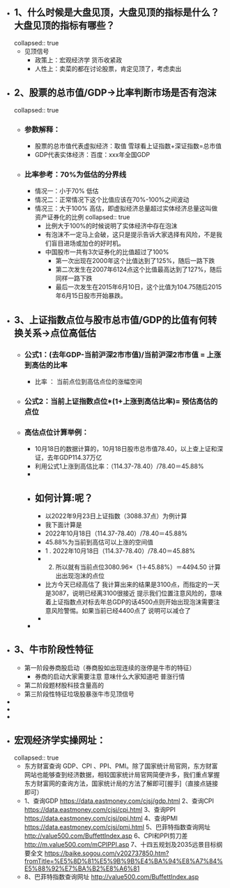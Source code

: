 - ## 1、什么时候是大盘见顶，大盘见顶的指标是什么？大盘见顶的指标有哪些？
  collapsed:: true
	- 见顶信号
		- 政策上：宏观经济学  货币收紧政
		- 人性上：卖菜的都在讨论股票，肯定见顶了，考虑卖出
- ## 2、股票的总市值/GDP->比率判断市场是否有泡沫
  collapsed:: true
	- ### 参数解释：
		- 股票的总市值代表虚拟经济：取值 雪球看上证指数+深证指数=总市值
		- GDP代表实体经济：百度：xxx年全国GDP
	- ### 比率参考：70%为低估的分界线
		- 情况一：小于70% 低估
		- 情况二：正常情况下这个比值应该在70%-100%之间波动
		- 情况三：大于100% 高估，即虚拟经济总量超过实体经济总量这叫做资产证券化的比例
		  collapsed:: true
			- 比例大于100%的时候说明了实体经济中存在泡沫
			- 有泡沫不一定马上会破，这只是提示告诉大家选择有风险，不是我们盲目进场或加仓的好时机。
			- 中国股市一共有3次证券化的比值超过了100%
				- 第一次出现在2000年这个比值达到了125%，随后一路下跌
				- 第二次发生在2007年6124点这个比值最高达到了127%，随后同样一路下跌
				- 最后一次发生在2015年6月10日，这个比值为104.75随后2015年6月15日股市开始暴跌。
- ## 3、上证指数点位与股市总市值/GDP的比值有何转换关系->点位高低估
	- ### 公式1：(去年GDP-当前沪深2市市值)/当前沪深2市市值 = 上涨到高估的比率
		- 比率 ： 当前点位到高估点位的涨幅空间
	- ### 公式2：当前上证指数点位*(1+上涨到高估比率)= 预估高估的点位
	- ### 高估点位计算举例：
		- 10月18日的数据计算的，10月18日股市总市值78.40，以上查上证和深证，去年GDP114.37万亿
		- 利用公式1上涨到高估比率：（114.37-78.40）/78.40＝45.88%
		-
		- ## 如何计算:呢？
			- 以2022年9月23日上证指数（3088.37点）为例计算
			- 我下面计算是
			- 2022年10月18日（114.37-78.40）/78.40＝45.88%
			- 45.88%为当前到高估可以上涨的空间值
			- 1 .   2022年10月18日（114.37-78.40）/78.40＝45.88%
			- 2.    所以就有当前点位3080.96×（1＋45.88%）＝4494.50  计算出出现泡沫的点位
			- 比方今天已经高估了   我计算出来的结果是3100点，而指定的一天是3087，说明已经离3100很接近  提示我们位置注意风险的，意味着上证指数点对标去年总GDP的话4500点则开始出现泡沫需要注意风险警惕。如果当前已经4400点了  说明可以减仓了
			-
		-
- ## 3、牛市阶段性特征
	- 第一阶段券商股启动（券商股如出现连续的涨停是牛市的特征）
		- 券商的启动大家需要注意  意味什么大家知道吧   普涨行情
	- 第二阶段题材股科技含量高的
	- 第三阶段性特征垃圾股暴涨牛市见顶信号
-
-
-
- ## 宏观经济学实操网址：
  collapsed:: true
	- 东方财富查询 GDP、CPI 、PPI、PMI。除了国家统计局官网，东方财富网站也能够查到经济数据，相较国家统计局官网简便许多，我们重点掌握东方财富网的查询方法，国家统计局的方法了解即可[握手]（直接点链接即可）
	- 1、查询GDP
	  https://data.eastmoney.com/cjsj/gdp.html
	  2、查询CPI
	  https://data.eastmoney.com/cjsj/cpi.html
	  3、查询PPI
	  https://data.eastmoney.com/cjsj/ppi.html
	  4、查询PMI
	  https://data.eastmoney.com/cjsj/pmi.html
	  5、巴菲特指数查询网址
	  http://value500.com/BuffettIndex.asp
	  6、CPI和PPI剪刀差
	  http://m.value500.com/mCPIPPI.asp
	  7、十四五规划及2035远景目标纲要全文
	  https://baike.sogou.com/v202737850.htm?fromTitle=%E5%8D%81%E5%9B%9B%E4%BA%94%E8%A7%84%E5%88%92%E7%BA%B2%E8%A6%81
	- 8、巴菲特指数查询网址
	  http://value500.com/BuffettIndex.asp
